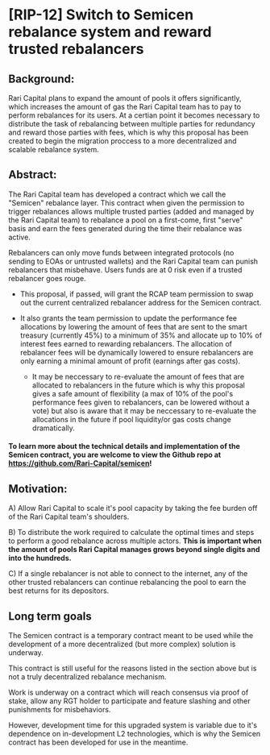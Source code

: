 # [RIP-12] Switch to Semicen rebalance system and reward trusted rebalancers

## Background:

Rari Capital plans to expand the amount of pools it offers significantly, which increases the amount of gas the Rari Capital team has to pay to perform rebalances for its users. At a certian point it becomes necessary to distribute the task of rebalancing between multiple parties for redundancy and reward those parties with fees, which is why this proposal has been created to begin the migration proccess to a more decentralized and scalable rebalance system. 

## Abstract:

The Rari Capital team has developed a contract which we call the "Semicen" rebalance layer. 
This contract when given the permission to trigger rebalances allows multiple trusted parties (added and managed by the Rari Capital team) to rebalance a pool on a first-come, first "serve" basis and earn the fees generated during the time their rebalance was active.

Rebalancers can only move funds between integrated protocols (no sending to EOAs or untrusted wallets) and the Rari Capital team can punish rebalancers that misbehave. Users funds are at 0 risk even if a trusted rebalancer goes rouge.

- This proposal, if passed, will grant the RCAP team permission to swap out the current centralized rebalancer address for the Semicen contract. 

- It also grants the team permission to update the performance fee allocations by lowering the amount of fees that are sent to the smart treasury (currently 45%) to a minimum of 35% and allocate up to 10% of interest fees earned to rewarding rebalancers. The allocation of rebalancer fees will be dynamically lowered to ensure rebalancers are only earning a minimal amount of profit (earnings after gas costs).
  - It may be neccessary to re-evaluate the amount of fees that are allocated to rebalancers in the future which is why this proposal gives a safe amount of flexibility (a max of 10% of the pool's performance fees given to rebalancers, can be lowered without a vote) but also is aware that it may be neccessary to re-evaluate the allocations in the future if pool liquidity/or gas costs change dramatically.

#### To learn more about the technical details and implementation of the Semicen contract, you are welcome to view the Github repo at https://github.com/Rari-Capital/semicen!
  
## Motivation:

A) Allow Rari Capital to scale it's pool capacity by taking the fee burden off of the Rari Capital team's shoulders.

B) To distribute the work required to calculate the optimal times and steps to perform a good rebalance across multiple actors. **This is important when the amount of pools Rari Capital manages grows beyond single digits and into the hundreds.**

C) If a single rebalancer is not able to connect to the internet, any of the other trusted rebalancers can continue rebalancing the pool to earn the best returns for its depositors.

## Long term goals
The Semicen contract is a temporary contract meant to be used while the development of a more decentralized (but more complex) solution is underway.

This contract is still useful for the reasons listed in the section above but is not a truly decentralized rebalance mechanism. 

Work is underway on a contract which will reach consensus via proof of stake, allow any RGT holder to participate and feature slashing and other punishments for misbehaviors. 

However, development time for this upgraded system is variable due to it's dependence on in-development L2 technologies, which is why the Semicen contract has been developed for use in the meantime.

